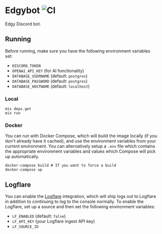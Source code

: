 # Edgybot ![CI](https://github.com/jswny/edgybot/workflows/CI/badge.svg)

Edgy Discord bot.

## Running

Before running, make sure you have the following environment variables set:

- `DISCORD_TOKEN`
- `OPENAI_API_KEY` (for AI functionality)
- `DATABASE_USERNAME` (default: `postgres`)
- `DATABASE_PASSWORD` (default: `postgres`)
- `DATABASE_HOSTNAME` (default: `localhost`)

### Local

```shell
mix deps.get
mix run
```

### Docker

You can run with Docker Compose, which will build the image locally (if you don't already have it cached), and use the environment variables from your current environment. You can alternatively setup a `.env` file which contains the appropriate environment variables and values which Compose will pick up automatically.

```shell
docker-compose build # If you want to force a build
docker-compose up
```

## Logflare

You can enable the [Logflare](https://logflare.app/) integration, which will ship logs out to Logflare in addition to continuing to log to the console normally. To enable the Logflare, set up a source and then set the following environment variables:

- `LF_ENABLED` (default: `false`)
- `LF_API_KEY` (your Logflare ingest API key)
- `LF_SOURCE_ID`
